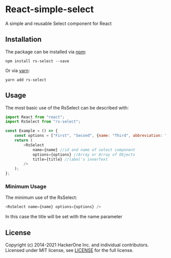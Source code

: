 # React-simple-select

A simple and reusable Select component for React

## Installation

The package can be installed via [npm](https://github.com/npm/cli):

```
npm install rs-select --save
```

Or via [yarn](https://github.com/yarnpkg/yarn):

```
yarn add rs-select
```

## Usage

The most basic use of the RsSelect can be described with:

```js
import React from "react";
import RsSelect from "rs-select";

const Example = () => {
    const options = ["First", "Second", {name: "Third", abbreviation: "3rd" }]
    return (
        <RsSelect
            name={name} //id and name of select component
            options={options} //Array or Array of Objects
            title={title} //label's innerText
        />
    );
};
```

### Minimum Usage

The minimum use of the RsSelect:

```js
<RsSelect name={name} options={options} />
```

In this case the title will be set with the name parameter

## License

Copyright (c) 2014-2021 HackerOne Inc. and individual contributors. Licensed under MIT license, see [LICENSE](LICENSE) for the full license.
